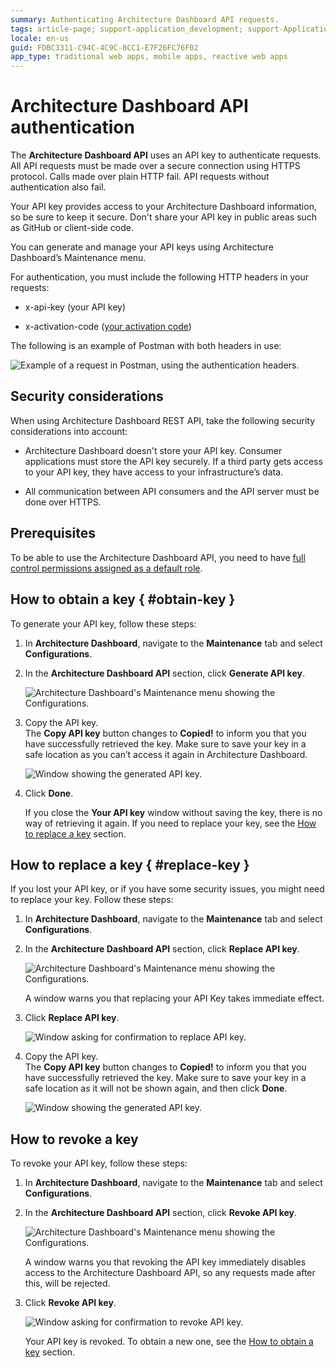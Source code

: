 ```yaml
---
summary: Authenticating Architecture Dashboard API requests.
tags: article-page; support-application_development; support-Application_Lifecycle; support-devOps; support-Integrations_Extensions
locale: en-us
guid: FDBC3311-C94C-4C9C-8CC1-E7F26FC76F02
app_type: traditional web apps, mobile apps, reactive web apps
---
```


# Architecture Dashboard API authentication

The **Architecture Dashboard API** uses an API key to authenticate requests. All API requests must be made over a secure connection using HTTPS protocol. Calls made over plain HTTP fail. API requests without authentication also fail.  

Your API key provides access to your Architecture Dashboard information, so be sure to keep it secure. Don't share your API key in public areas such as GitHub or client-side code.  

You can generate and manage your API keys using Architecture Dashboard’s Maintenance menu.  

For authentication, you must include the following HTTP headers in your requests:

* x-api-key (your API key)

* x-activation-code ([your activation code](https://success.outsystems.com/Support/Enterprise_Customers/Licensing/Manage_and_Upgrade/Find_the_Activation_Code_and_the_Serial_Number))

The following is an example of Postman with both headers in use:

![Example of a request in Postman, using the authentication headers.](images/postman-example.png)

## Security considerations

When using Architecture Dashboard REST API, take the following security considerations into account:

* Architecture Dashboard doesn't store your API key. Consumer applications must store the API key securely. If a third party gets access to your API key, they have access to your infrastructure’s data.

* All communication between API consumers and the API server must be done over HTTPS.

## Prerequisites

To be able to use the Architecture Dashboard API, you need to have [full control permissions assigned as a default role](../../../managing-the-applications-lifecycle/manage-tech-debt/how-works.md#manage-architecture-dashboard-api).

## How to obtain a key { #obtain-key }

To generate your API key, follow these steps:

1. In **Architecture Dashboard**, navigate to the **Maintenance** tab and select **Configurations**.

1. In the **Architecture Dashboard API** section, click **Generate API key**.

    ![Architecture Dashboard's Maintenance menu showing the Configurations.](images/generate-key-ad.png)

1. Copy the API key.  
The **Copy API key** button changes to **Copied!** to inform you that you have successfully retrieved the key. Make sure to save your key in a safe location as you can’t access it again in Architecture Dashboard.

    ![Window showing the generated API key.](images/copy-key-ad.png)

1. Click **Done**.

    If you close the **Your API key** window without saving the key, there is no way of retrieving it again. If you need to replace your key, see the [How to replace a key](#replace-key) section.


## How to replace a key { #replace-key }

If you lost your API key, or if you have some security issues, you might need to replace your key. Follow these steps:

1. In **Architecture Dashboard**, navigate to the **Maintenance** tab and select **Configurations**.

1. In the **Architecture Dashboard API** section, click **Replace API key**. 

    ![Architecture Dashboard's Maintenance menu showing the Configurations.](images/replace-key-ad.png)

    A window warns you that replacing your API Key takes immediate effect.

1. Click **Replace API key**.

    ![Window asking for confirmation to replace API key.](images/replace-key-window-ad.png)

1. Copy the API key.  
The **Copy API key** button changes to **Copied!** to inform you that you have successfully retrieved the key. Make sure to save your key in a safe location as it will not be shown again, and then click **Done**.

    ![Window showing the generated API key.](images/copy-key-ad.png)

## How to revoke a key

To revoke your API key, follow these steps:

1. In **Architecture Dashboard**, navigate to the **Maintenance** tab and select **Configurations**.

1. In the **Architecture Dashboard API** section, click **Revoke API key**.

    ![Architecture Dashboard's Maintenance menu showing the Configurations.](images/revoke-key-ad.png)

    A window warns you that revoking the API key immediately disables access to the Architecture Dashboard API, so any requests made after this, will be rejected.

1. Click **Revoke API key**.

    ![Window asking for confirmation to revoke API key.](images/revoke-key-window-ad.png)

    Your API key is revoked. To obtain a new one, see the [How to obtain a key](#obtain-key) section.
